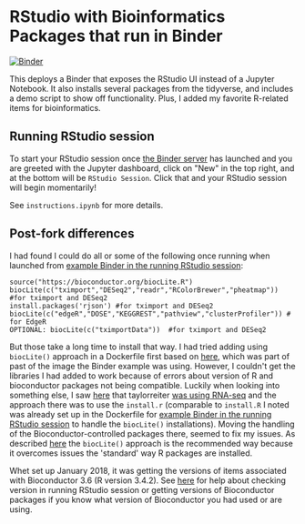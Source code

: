 # RStudio with Bioinformatics Packages that run in Binder 

[![Binder](http://mybinder.org/badge.svg)](http://mybinder.org/v2/gh/fomightez/dockerfile-rstudio/master)

This deploys a Binder that exposes the
RStudio UI instead of a Jupyter Notebook. It also installs
several packages from the tidyverse, and includes a demo
script to show off functionality.  Plus, I added my favorite R-related items for bioinformatics.

Running RStudio session
-----------------------

To start your RStudio session once [the Binder server](http://mybinder.org/v2/gh/fomightez/dockerfile-rstudio/master) has launched and you are greeted with the Jupyter dashboard, click on "New" in the top right,
and at the bottom will be `RStudio Session`.
Click that and your RStudio session will begin momentarily!

See `instructions.ipynb` for more details.


Post-fork differences
--------------------

I had found I could do all or some of the following once running when launched from [example Binder in the running RStudio session](https://github.com/binder-examples/dockerfile-rstudio):

    source("https://bioconductor.org/biocLite.R")
    biocLite(c("tximport","DESeq2","readr","RColorBrewer","pheatmap")) #for tximport and DESeq2 
    install.packages('rjson') #for tximport and DESeq2 
    biocLite(c("edgeR","DOSE","KEGGREST","pathview","clusterProfiler")) # for EdgeR
    OPTIONAL: biocLite(c("tximportData"))  #for tximport and DESeq2 

But those take a long time to install that way. I had tried adding using `biocLite()` approach in a Dockerfile first based on [here](https://hub.docker.com/r/rocker/geospatial/~/dockerfile/), which was part of past of the image the Binder example was using. However, I couldn't get the libraries I had added to work because of errors about version of R and bioconductor packages not being compatible. Luckily when looking into something else, I saw [here](https://github.com/binder-examples/dockerfile-r/network) that taylorreiter [was using RNA-seq](https://github.com/taylorreiter/dockerfile-r) and the approach there was to use the `install.r` (comparable to `install.R` I noted was already set up in the Dockerfile for [example Binder in the running RStudio session](https://github.com/binder-examples/dockerfile-rstudio) to handle the `biocLite()` installations). Moving the handling of the Bioconductor-controlled packages there, seemed to fix my issues. As described [here](https://www.bioconductor.org/install/#why-biocLite) the `biocLite()` approach is the recommended way because it overcomes issues the 'standard' way R packages are installed.

Whet set up January 2018, it was getting the versions of items associated with Bioconductor 3.6 (R version 3.4.2). See [here](https://github.com/fomightez/R_and_Bioconductor#related) for help about checking version in running RStudio session or getting versions of Bioconductor packages if you know what version of Bioconductor you had used or are using.


